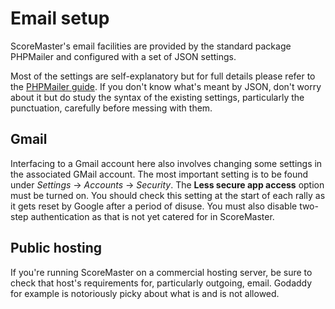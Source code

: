 # Email setup

ScoreMaster's email facilities are provided by the standard package PHPMailer and configured with a set of JSON settings.

Most of the settings are self-explanatory but for full details please refer to the [PHPMailer guide](https://blog.mailtrap.io/phpmailer/).
If you don't know what's meant by JSON, don't worry about it but do study the syntax of the existing settings, particularly the punctuation, carefully before messing with them.

## Gmail

Interfacing to a Gmail account here also involves changing some settings in the associated GMail account. The most important setting is to be found under *Settings* -> *Accounts* -> *Security*. The **Less secure app access** option must be turned on. You should check this setting at the start of each rally as it gets reset by Google after a period of disuse. You must also disable two-step authentication as that is not yet catered for in ScoreMaster.

## Public hosting

If you're running ScoreMaster on a commercial hosting server, be sure to check that host's requirements for, particularly outgoing, email. Godaddy for example is notoriously picky about what is and is not allowed.